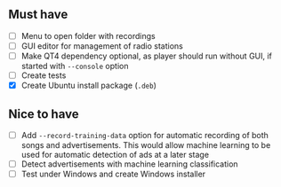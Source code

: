 ## Must have
* [ ] Menu to open folder with recordings
* [ ] GUI editor for management of radio stations
* [ ] Make QT4 dependency optional, as player should run without GUI, if started with `--console` option
* [ ] Create tests
* [X] Create Ubuntu install package (`.deb`)

## Nice to have
* [ ] Add `--record-training-data` option for automatic recording of both songs and advertisements. This would allow machine learning to be used for automatic detection of ads at a later stage
* [ ] Detect advertisements with machine learning classification
* [ ] Test under Windows and create Windows installer
